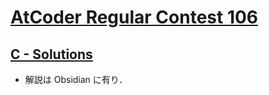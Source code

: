 # [AtCoder Regular Contest 106](https://atcoder.jp/contests/arc106)

## [C - Solutions](https://atcoder.jp/contests/arc106/tasks/arc106_c)
- 解説は Obsidian に有り．
